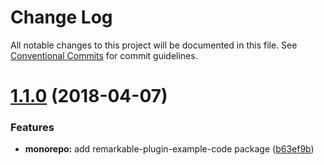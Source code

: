 # Change Log

All notable changes to this project will be documented in this file.
See [Conventional Commits](https://conventionalcommits.org) for commit guidelines.

<a name="1.1.0"></a>
# [1.1.0](https://github.com/zenflow/example-code/compare/v1.0.2...v1.1.0) (2018-04-07)


### Features

* **monorepo:** add remarkable-plugin-example-code package ([b63ef9b](https://github.com/zenflow/example-code/commit/b63ef9b))
